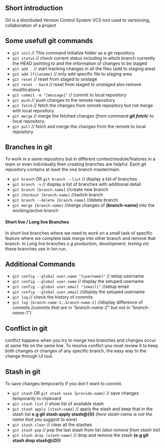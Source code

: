 
## Short introduction

Git is a distributed Version Control System  VCS tool used to versioning, collaboration of a project

## Some usefull git commands

 - `git init`                           // This command initialize folder as a git repository
 - `git status`                         // check current status including in which branch currently the HEAD pointing to and the information of changes to be staged
 - `git add .`                          // start tracking changes in all the files (add to staging area)
 - `git add [filename]`                 // only add specific file to staging area
 - `git reset`                          // reset from staged to unstage
 - `git reset --hard`                   // reset from staged to unstaged also remove modifications
 - `git commit -m "[message]"`          // commit to local repository
 - `git push`                           // push changes to the remote repository
 - `git fetch`                          // fetch the changes from remote repository but not merge with local repository.
 - `git merge`                          // merge the fetched changes *(from command **git fetch**)* to local 
repository.
 - `git pull`                           // fetch and merge the changes from the remote to local repository


## Branches in git

To work in a same repository but in different context/module/features in a team or even individually then creating branches are helpful. Each git repository contains at least the one branch master/main. 

- `git branch` OR `git branch --list`   // display a list of branches
- `git branch -v`                       // display a list of branches with additional detail
- `git branch [branch-name]`            //create new branch 
- `git checkout [branch-name]`          //switch branch
- `git branch --delete [branch-name]`   //delete branch
- `git merge [branch-name]`             //merge changes of **(branch-name)** into the working/active branch

#### Short live / Long live Branches

In short live branches where we need to work on a small task of specific feature where we complete task merge into other branch and remove that branch.
In Long live branches *e.g production, development, testing etc* these branches use in lon run. 

## Additional Commands

- `git config --global user.name "[username]"` // setup username
- `git config --global user.name`              // display the setuped username
- `git config --global user.email "[email]"`   //setup email
- `git config --global user.email`             //display the setuped username
- `git log`                            // check the history of commits
- `git log [branch-name-1..branch-name-2]` //display difference of commits *(commits that are in "branch-name-2" but not in "branch-name-1")*

## Conflict in git

conflict happens when you try to merge two branches and changes occur at same file on the same line.
To resolve conflict you must review it to keep both changes or changes of any specific branch, the easy way to the change through UI tool.

## Stash in git

To save changes temporarily if you don't want to commit.

- `git stash` OR `git stash save [provide-name]` // save changes temporarily to clipboard
- `git stash list`                               // show list of available stash
- `git stash apply [stash-name]`                 // apply the stash and keep that in the stash list **e.g git stash apply stash@{0}** *(here stash-name is not the name that you suggest to save)*
- `git stash clear`                              // clear all the stashes
- `git stash pop`                                // pop the last stash from list *(also remove from stash list)*
- `git stash drop [stash-name]`                  // drop and remove the stash **(e.g git stash drop stash@{0})**